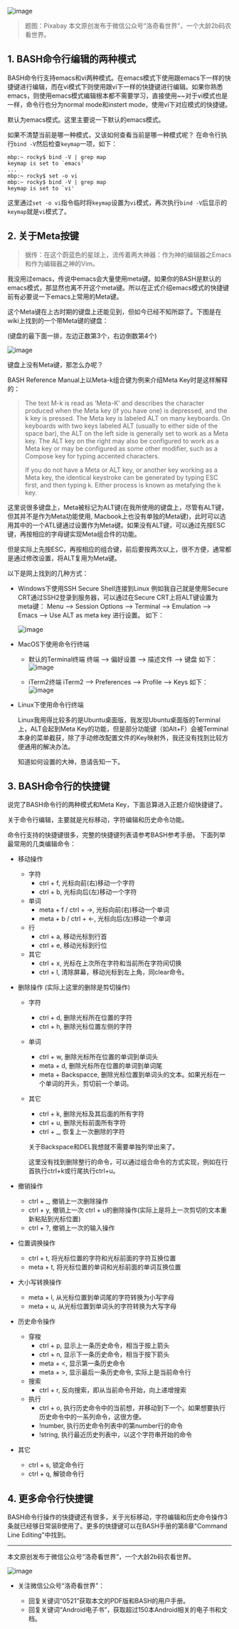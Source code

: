 ![image](https://github.com/guyongqiangx/blog/blob/dev/shell/images/bash-161382_1280.png?raw=true)

> 题图：Pixabay
> 本文原创发布于微信公众号“洛奇看世界”，一个大龄2b码农看世界。

## 1. BASH命令行编辑的两种模式

BASH命令行支持emacs和vi两种模式。在emacs模式下使用跟emacs下一样的快捷键进行编辑，而在vi模式下则使用跟vi下一样的快捷键进行编辑。如果你熟悉emacs，则使用emacs模式编辑根本都不需要学习，直接使用~~对于vi模式也是一样，命令行也分为normal mode和instert mode，使用vi下对应模式的快捷键。

默认为emacs模式。这里主要说一下默认的emacs模式。

如果不清楚当前是哪一种模式，又该如何查看当前是哪一种模式呢？
在命令行执行`bind -V`然后检查`keymap`一项，如下：

```
mbp:~ rocky$ bind -V | grep map
keymap is set to `emacs'
...
mbp:~ rocky$ set -o vi
mbp:~ rocky$ bind -V | grep map
keymap is set to `vi'
```

这里通过`set -o vi`指令临时将`keymap`设置为`vi`模式，再次执行`bind -V`后显示的`keymap`就是`vi`模式了。

## 2. 关于Meta按键

> 据传：在这个蔚蓝色的星球上，流传着两大神器：作为神的编辑器之Emacs和作为编辑器之神的Vim。

我没用过emacs，传说中emacs会大量使用meta键。如果你的BASH是默认的emacs模式，那显然也离不开这个meta键。所以在正式介绍emacs模式的快捷键前有必要说一下emacs上常用的Meta键。

这个Meta键在上古时期的键盘上还能见到，但如今已经不知所踪了。下图是在wiki上找到的一个带Meta键的键盘：

(键盘的最下面一排，左边正数第3个，右边倒数第4个)

![image](https://github.com/guyongqiangx/blog/blob/dev/shell/images/symbolics-keyboard.jpg?raw=true)

键盘上没有Meta键，那怎么办呢？

BASH Reference Manual上以Meta-k组合键为例来介绍Meta Key时是这样解释的：
> The text M-k is read as ‘Meta-K’ and describes the character produced when the Meta key (if you have one) is depressed, and the k key is pressed. The Meta key is labeled ALT on many keyboards. On keyboards with two keys labeled ALT (usually to either side of the space bar), the ALT on the left side is generally set to work as a Meta key. The ALT key on the right may also be configured to work as a Meta key or may be configured as some other modifier, such as a Compose key for typing accented characters.
> 
> If you do not have a Meta or ALT key, or another key working as a Meta key, the identical keystroke can be generated by typing ESC first, and then typing k. Either process is known as metafying the k key.

这里说很多键盘上，Meta被标记为ALT键(在我所使用的键盘上，尽管有ALT键，但其并不是作为Meta功能使用, Macbook上也没有单独的Meta键)，此时可以选用其中的一个ATL键通过设置作为Meta键。如果没有ALT键，可以通过先按ESC键，再按相应的字母键实现Meta组合件的功能。

但是实际上先按ESC，再按相应的组合键，前后要按两次以上，很不方便，通常都是通过修改设置，将ALT复用为Meta键。

以下是网上找到的几种方式：

- Windows下使用SSH Secure Shell连接到Linux
  例如我自己就是使用Secure CRT通过SSH2登录到服务器，可以通过在Secure CRT上将ALT键设置为meta键：
  Menu --> Session Options --> Terminal --> Emulation --> Emacs --> Use ALT as meta key
  进行设置。
  如下：

  ![image](https://github.com/guyongqiangx/blog/blob/dev/shell/images/win-securecrt-alt-key-as-meta.png?raw=true)

- MacOS下使用命令行终端
  - 默认的Terminal终端
    终端 --> 偏好设置 --> 描述文件 --> 键盘
    如下：
    ![image](https://github.com/guyongqiangx/blog/blob/dev/shell/images/mac-terminal-option-as-meta.png?raw=true)

  - iTerm2终端
    iTerm2 --> Preferences --> Profile --> Keys
    如下：
    ![image](https://github.com/guyongqiangx/blog/blob/dev/shell/images/mac-iTerm2-options-as-esc.png?raw=true)

- Linux下使用命令行终端

  Linux我用得比较多的是Ubuntu桌面版，我发现Ubuntu桌面版的Terminal上，ALT会起到Meta Key的功能，但是部分功能键（如Alt+F）会被Terminal本身的菜单截获，除了手动修改配置文件的Key映射外，我还没有找到比较方便通用的解决办法。
  
  知道如何设置的大神，恳请告知一下。

## 3. BASH命令行的快捷键

说完了BASH命令行的两种模式和Meta Key，下面总算进入正题介绍快捷键了。

关于命令行编辑，主要就是光标移动，字符编辑和历史命令功能。

命令行支持的快捷键很多，完整的快捷键列表请参考BASH参考手册。
下面列举最常用的几类编辑命令：

- 移动操作
  - 字符 
    - ctrl + f, 光标向前(右)移动一个字符
    - ctrl + b, 光标向后(左)移动一个字符
  - 单词
    - meta + f / ctrl + ->, 光标向前(右)移动一个单词
    - meta + b / ctrl + <-, 光标向后(左)移动一个单词
  - 行
    - ctrl + a, 移动光标到行首
    - ctrl + e, 移动光标到行位
  - 其它
    - ctrl + x, 光标在上次所在字符和当前所在字符间切换
    - ctrl + l, 清除屏幕，移动光标到左上角，同clear命令。

- 删除操作 (实际上这里的删除是剪切操作)
  - 字符 
    - ctrl + d, 删除光标所在位置的字符
    - ctrl + h, 删除光标位置左侧的字符
  - 单词
    - ctrl + w, 删除光标所在位置的单词到单词头
    - meta + d, 删除光标所在位置的单词到单词尾
    - meta + Backspacce, 删除光标位置到单词头的文本。如果光标在一个单词的开头，剪切前一个单词。
  - 其它
    - ctrl + k, 删除光标及其后面的所有字符
    - ctrl + u, 删除光标前面所有字符
    - ctrl + _, 恢复上一次删除的字符
  
    关于Backspace和DEL我想就不需要单独列举出来了。
  
    这里没有找到删除整行的命令，可以通过组合命令的方式实现，例如在行首执行ctrl+k或行尾执行ctrl+u。

- 撤销操作
  - ctrl + _, 撤销上一次删除操作
  - ctrl + y, 撤销上一次 ctrl + u的删除操作(实际上是将上一次剪切的文本重新粘贴到光标位置)
  - ctrl + ?, 撤销上一次的输入操作

- 位置调换操作
  - ctrl + t, 将光标位置的字符和光标前面的字符互换位置
  - meta + t, 将光标位置的单词和光标前面的单词互换位置

- 大小写转换操作
  - meta + l, 从光标位置到单词尾的字符转换为小写字母
  - meta + u, 从光标位置到单词头的字符转换为大写字母

- 历史命令操作
  - 穿梭 
    - ctrl + p, 显示上一条历史命令，相当于按上箭头
    - ctrl + n, 显示下一条历史命令，相当于按下箭头
    - meta + <, 显示第一条历史命令
    - meta + >, 显示最后一条历史命令, 实际上是当前命令行
  - 搜索
    - ctrl + r, 反向搜索，即从当前命令开始，向上递增搜索
  - 执行
    - ctrl + o, 执行历史命令中的当前想，并移动到下一个。如果想要执行历史命令中的一系列命令，这很方便。
    - !number, 执行历史命令列表中的第number行的命令
    - !string, 执行最近历史列表中，以这个字符串开始的命令

- 其它
  - ctrl + s, 锁定命令行
  - ctrl + q, 解锁命令行

## 4. 更多命令行快捷键

  BASH命令行操作的快捷键还有很多，关于光标移动，字符编辑和历史命令操作3条就已经够日常装B使用了。更多的快捷键可以在BASH手册的第8章"Command Line Editing"中找到。

---
本文原创发布于微信公众号“洛奇看世界”，一个大龄2b码农看世界。

  ![image](https://github.com/guyongqiangx/blog/blob/dev/shell/images/qrcode-public-account.jpg?raw=true)

- 关注微信公众号“洛奇看世界”：

  - 回复关键词“0521”获取本文的PDF版和BASH的用户手册。
  - 回复关键词“Android电子书”，获取超过150本Android相关的电子书和文档。
